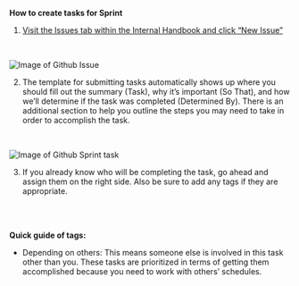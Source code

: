 **How to create tasks for Sprint**

1. [Visit the Issues tab within the Internal Handbook and click “New Issue”](https://github.com/WalkthroughVR/InternalHandbook/issues)
<br>

![Image of Github Issue](http://i67.tinypic.com/24viqms.png)

2. The template for submitting tasks automatically shows up where you should fill out the summary (Task), why it’s important (So That), and how we’ll determine if the task was completed (Determined By). There is an additional section to help you outline the steps you may need to take in order to accomplish the task. 
<br>

![Image of Github Sprint task](http://i67.tinypic.com/k99a1c.png)

3. If you already know who will be completing the task, go ahead and assign them on the right side. Also be sure to add any tags if they are appropriate. 

<br><Br>


**Quick guide of tags:** 

- Depending on others: This means someone else is involved in this task other than you. These tasks are prioritized in terms of getting them accomplished because you need to work with others’ schedules. 
